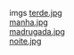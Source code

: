imgs 
<a href='https://gabrielryanft.github.io/learning/cursoemvideo/javascript/exercicios-cursoemvideo/horadodia/imgs/terde.jpg/' target='_blank' rel='next'>terde.jpg</a><br/>
<a href='https://gabrielryanft.github.io/learning/cursoemvideo/javascript/exercicios-cursoemvideo/horadodia/imgs/manha.jpg/' target='_blank' rel='next'>manha.jpg</a><br/>
<a href='https://gabrielryanft.github.io/learning/cursoemvideo/javascript/exercicios-cursoemvideo/horadodia/imgs/madrugada.jpg/' target='_blank' rel='next'>madrugada.jpg</a><br/>
<a href='https://gabrielryanft.github.io/learning/cursoemvideo/javascript/exercicios-cursoemvideo/horadodia/imgs/noite.jpg/' target='_blank' rel='next'>noite.jpg</a><br/>

